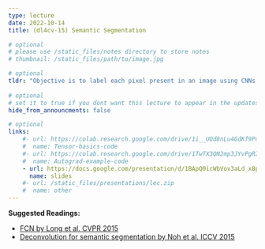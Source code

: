 ```yaml
---
type: lecture
date: 2022-10-14
title: (dl4cv-15) Semantic Segmentation

# optional
# please use /static_files/notes directory to store notes
# thumbnail: /static_files/path/to/image.jpg 

# optional
tldr: "Objective is to label each pixel present in an image using CNNs."
  
# optional
# set it to true if you dont want this lecture to appear in the updates section
hide_from_announcments: false

# optional
links: 
    #- url: https://colab.research.google.com/drive/1i__UOd8nLu4GdKf9PoT_w3ORVvGcgQAq?usp=sharing
    #  name: Tensor-basics-code
    #- url: https://colab.research.google.com/drive/1TwTX3QN2mp3JYvPgRIpUzkiHjKOA0aM_?usp=sharing
    #  name: Autograd-example-code
    - url: https://docs.google.com/presentation/d/1BApQ0icWbVov3aLd_x8pVD9xYJezCktiTp5gn15BnaA/edit?usp=sharing
      name: slides
    #- url: /static_files/presentations/lec.zip
    #  name: other
---
```

**Suggested Readings:**
- [FCN by Long et al. CVPR 2015](https://arxiv.org/pdf/1411.4038.pdf)
- [Deconvolution for semantic segmentation by Noh et al. ICCV 2015](https://arxiv.org/pdf/1505.04366.pdf)
